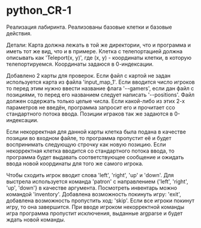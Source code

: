 # python_CR-1

Реализация лабиринта.
Реализованы базовые клетки и базовые действия.

Детали:
Карта должна лежать в той же директории, что и программа и иметь тот же вид, что и в примере. Клетка с телепортацией должна описывать как 'Teleport(x, y)', где (x, y) - координаты клетки, в которую телепортируемся. Координаты задаюся в 0-индексации. 

Добавлено 2 карты для проверок. Если файл с картой не задан используется карта из файла 'input_map_1'. Если вводится число игроков то перед этим нужно ввести название флага '--gamers', если дан файл с позициями, то перед его названием следует написать '--positions'. Файл должен содержать только целые числа. Если какой-либо из этих 2-х параметров не введён, программа запросит его и прочитает ссо стандартного потока ввода. Позиции играков так же задаются в 0-индексации.

Если некорректная для данной карты клетка была подана в качестве позиции во входном файле, то программа пропустит её и будет воспринимать следующую строчку как новую позицию. Если некорректная клетка вводится со стандартного потока ввода, то программа будет выдавать соответствующее сообщение и ожидать ввода новой координаты для того же самого игрока.

Чтобы сходить игрок вводит слова 'left', 'right', 'up' и 'down'. Для выстрела используется команда 'patron' с направлением {'left', 'right', 'up', 'down'} в качестве аргумента. Посмотреть инвентарь можно командой 'inventory'. Добавлена возможность покинуть игру: 'exit', добавлена возможность пропустить ход: 'skip'. Если все игроки покинут игру, то она завершится.
При вводе игроком некорректной команды игра программа пропустит исключения, выданные argparse и будет ждать новой команды.
